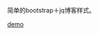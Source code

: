 简单的bootstrap＋jq博客样式。

[demo](http://htmlpreview.github.io/?https://github.com/viviier/lesson/blob/master/css3blog/index.html)
